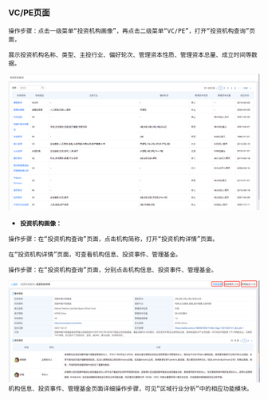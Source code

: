 ### VC/PE页面

`操作步骤：点击一级菜单“投资机构画像”，再点击二级菜单“VC/PE”，打开“投资机构查询”页面，`

`展示投资机构名称、类型、主投行业、偏好轮次、管理资本性质、管理资本总量、成立时间等数据。`

![](/assets/tzjgcx.png)

* **`投资机构画像：`**

`操作步骤：在“投资机构查询”页面，点击机构简称，打开“投资机构详情”页面。`

`在“投资机构详情”页面，可查看机构信息、投资事件、管理基金。`

`操作步骤：在“投资机构查询”页面，分别点击机构信息、投资事件、管理基金。`

![](/assets/tzjghx.png)`机构信息、投资事件、管理基金页面详细操作步骤，可见“区域行业分析”中的相应功能模块。`

